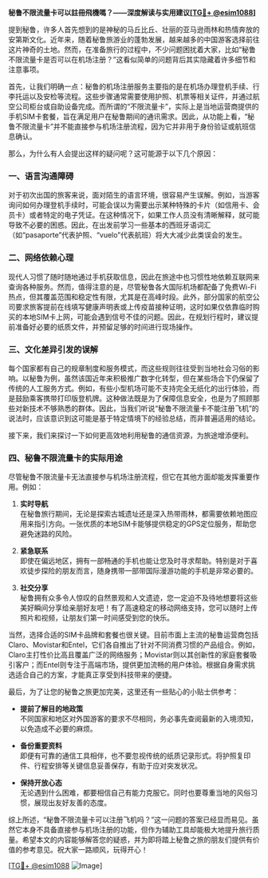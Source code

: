 **秘鲁不限流量卡可以註冊飛機嗎？——深度解读与实用建议[[TG💪+ @esim1088](https://t.me/s/esim1088)]**

提到秘鲁，许多人首先想到的是神秘的马丘比丘、壮丽的亚马逊雨林和热情奔放的安第斯文化。近年来，随着秘鲁旅游业的蓬勃发展，越来越多的中国游客选择前往这片神奇的土地。然而，在准备旅行的过程中，不少问题困扰着大家，比如“秘鲁不限流量卡是否可以在机场注册？”这看似简单的问题背后其实隐藏着许多细节和注意事项。

首先，让我们明确一点：秘鲁的机场注册服务主要指的是在机场办理登机手续、行李托运以及安检等流程。这些步骤通常需要使用护照、机票等相关证件，并通过航空公司柜台或自助设备完成。而所谓的“不限流量卡”，实际上是当地运营商提供的手机SIM卡套餐，旨在满足用户在秘鲁期间的通讯需求。因此，从功能上看，“秘鲁不限流量卡”并不能直接参与机场注册流程，因为它并非用于身份验证或航班信息确认。

那么，为什么有人会提出这样的疑问呢？这可能源于以下几个原因：

### 一、语言沟通障碍

对于初次出国的旅客来说，面对陌生的语言环境，很容易产生误解。例如，当游客询问如何办理登机手续时，可能会误以为需要出示某种特殊的卡片（如信用卡、会员卡）或者特定的电子凭证。在这种情况下，如果工作人员没有清晰解释，就可能导致不必要的困惑。因此，在出发前学习一些基本的西班牙语词汇（如“pasaporte”代表护照、“vuelo”代表航班）将大大减少此类误会的发生。

### 二、网络依赖心理

现代人习惯了随时随地通过手机获取信息，因此在旅途中也习惯性地依赖互联网来查询各种服务。然而，值得注意的是，尽管秘鲁各大国际机场都配备了免费Wi-Fi热点，但其覆盖范围和稳定性有限，尤其是在高峰时段。此外，部分国家的航空公司要求旅客提前在线填写健康声明表或上传疫苗接种证明，这时如果仅依靠临时购买的本地SIM卡上网，可能会遇到信号不佳的问题。因此，在规划行程时，建议提前准备好必要的纸质文件，并预留足够的时间进行现场操作。

### 三、文化差异引发的误解

每个国家都有自己的规章制度和服务模式，而这些规则往往受到当地社会习俗的影响。以秘鲁为例，虽然该国近年来积极推广数字化转型，但在某些场合下仍保留了传统的人工服务方式。例如，有些小型机场可能不支持完全无纸化的出行体验，而是鼓励乘客携带打印版登机牌。这种做法既是为了保障信息安全，也是为了照顾那些对新技术不够熟悉的群体。因此，当我们听说“秘鲁不限流量卡不能注册飞机”的说法时，应该意识到这可能是基于特定情境下的经验总结，而非普遍适用的结论。

接下来，我们来探讨一下如何更高效地利用秘鲁的通信资源，为旅途增添便利。

### 四、秘鲁不限流量卡的实际用途

尽管秘鲁不限流量卡无法直接参与机场注册流程，但它在其他方面却能发挥重要作用。例如：

1. **实时导航**  
   在秘鲁旅行期间，无论是探索古城遗址还是深入热带雨林，都需要依赖地图应用来指引方向。一张优质的本地SIM卡能够提供稳定的GPS定位服务，帮助您避免迷路的风险。

2. **紧急联系**  
   即使在偏远地区，拥有一部畅通的手机也能让您及时寻求帮助。特别是对于喜欢徒步探险的朋友而言，随身携带一部带国际漫游功能的手机是非常必要的。

3. **社交分享**  
   秘鲁拥有众多令人惊叹的自然景观和人文遗迹，您一定迫不及待地想要将这些美好瞬间分享给亲朋好友吧！有了高速稳定的移动网络支持，您可以随时上传照片和视频，让朋友们第一时间感受到您的快乐。

当然，选择合适的SIM卡品牌和套餐也很关键。目前市面上主流的秘鲁运营商包括Claro、Movistar和Entel，它们各自推出了针对不同消费习惯的产品组合。例如，Claro主打性价比高且覆盖广泛的网络服务；Movistar则以其创新性的家庭套餐吸引客户；而Entel则专注于高端市场，提供更加流畅的用户体验。根据自身需求挑选适合自己的方案，才能真正享受到科技带来的便捷。

最后，为了让您的秘鲁之旅更加完美，这里还有一些贴心的小贴士供参考：

- **提前了解目的地政策**  
  不同国家和地区对外国游客的要求不尽相同，务必事先查阅最新的入境须知，以免造成不必要的麻烦。

- **备份重要资料**  
  即便有可靠的通信工具相伴，也不要忽视传统的纸质记录形式。将护照复印件、行程安排等关键信息妥善保存，有助于应对突发状况。

- **保持开放心态**  
  无论遇到什么困难，都要相信自己有能力克服它。同时也要尊重当地的风俗习惯，展现出友好友善的态度。

综上所述，“秘鲁不限流量卡可以注册飞机吗？”这一问题的答案已经显而易见。虽然它本身不具备直接参与机场注册的功能，但作为辅助工具却能极大地提升旅行质量。希望本文的内容能够解答您的疑惑，并为即将踏上秘鲁之旅的朋友们提供有价值的参考意见。祝大家一路顺风，玩得开心！

[[TG💪+ @esim1088](https://t.me/s/esim1088) ![Image](https://i.postimg.cc/4NQfJmqS/Snipaste-2025-05-13-00-14-12.png)]